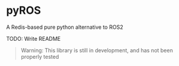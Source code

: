 # pyROS
A Redis-based pure python alternative to ROS2

TODO: Write README

> Warning: This library is still in development, and has not been properly tested
